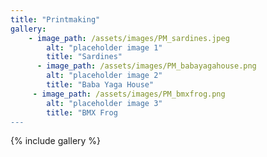 ```yaml
---
title: "Printmaking"
gallery:
    - image_path: /assets/images/PM_sardines.jpeg
        alt: "placeholder image 1"
        title: "Sardines"
      - image_path: /assets/images/PM_babayagahouse.png
        alt: "placeholder image 2"
        title: "Baba Yaga House"
     - image_path: /assets/images/PM_bmxfrog.png
        alt: "placeholder image 3"
        title: "BMX Frog
---
```

{% include gallery %}
